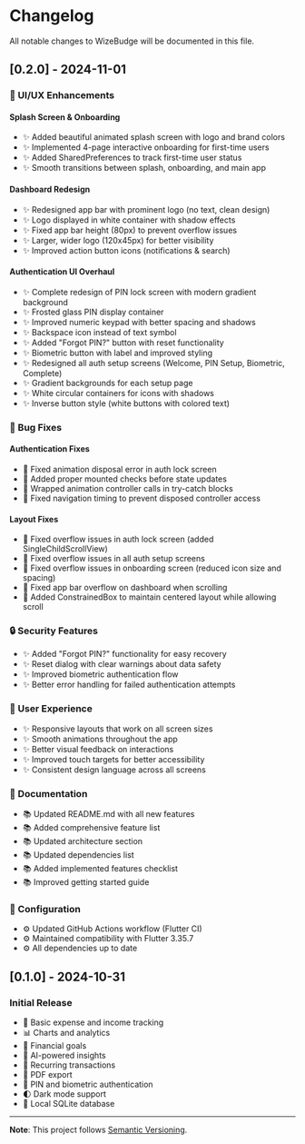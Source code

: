 # Changelog

All notable changes to WizeBudge will be documented in this file.

## [0.2.0] - 2024-11-01

### 🎨 UI/UX Enhancements

#### Splash Screen & Onboarding
- ✨ Added beautiful animated splash screen with logo and brand colors
- ✨ Implemented 4-page interactive onboarding for first-time users
- ✨ Added SharedPreferences to track first-time user status
- ✨ Smooth transitions between splash, onboarding, and main app

#### Dashboard Redesign
- ✨ Redesigned app bar with prominent logo (no text, clean design)
- ✨ Logo displayed in white container with shadow effects
- ✨ Fixed app bar height (80px) to prevent overflow issues
- ✨ Larger, wider logo (120x45px) for better visibility
- ✨ Improved action button icons (notifications & search)

#### Authentication UI Overhaul
- ✨ Complete redesign of PIN lock screen with modern gradient background
- ✨ Frosted glass PIN display container
- ✨ Improved numeric keypad with better spacing and shadows
- ✨ Backspace icon instead of text symbol
- ✨ Added "Forgot PIN?" button with reset functionality
- ✨ Biometric button with label and improved styling
- ✨ Redesigned all auth setup screens (Welcome, PIN Setup, Biometric, Complete)
- ✨ Gradient backgrounds for each setup page
- ✨ White circular containers for icons with shadows
- ✨ Inverse button style (white buttons with colored text)

### 🔧 Bug Fixes

#### Authentication Fixes
- 🐛 Fixed animation disposal error in auth lock screen
- 🐛 Added proper mounted checks before state updates
- 🐛 Wrapped animation controller calls in try-catch blocks
- 🐛 Fixed navigation timing to prevent disposed controller access

#### Layout Fixes
- 🐛 Fixed overflow issues in auth lock screen (added SingleChildScrollView)
- 🐛 Fixed overflow issues in all auth setup screens
- 🐛 Fixed overflow issues in onboarding screen (reduced icon size and spacing)
- 🐛 Fixed app bar overflow on dashboard when scrolling
- 🐛 Added ConstrainedBox to maintain centered layout while allowing scroll

### 🔒 Security Features

- ✨ Added "Forgot PIN?" functionality for easy recovery
- ✨ Reset dialog with clear warnings about data safety
- ✨ Improved biometric authentication flow
- ✨ Better error handling for failed authentication attempts

### 📱 User Experience

- ✨ Responsive layouts that work on all screen sizes
- ✨ Smooth animations throughout the app
- ✨ Better visual feedback on interactions
- ✨ Improved touch targets for better accessibility
- ✨ Consistent design language across all screens

### 📝 Documentation

- 📚 Updated README.md with all new features
- 📚 Added comprehensive feature list
- 📚 Updated architecture section
- 📚 Updated dependencies list
- 📚 Added implemented features checklist
- 📚 Improved getting started guide

### 🔄 Configuration

- ⚙️ Updated GitHub Actions workflow (Flutter CI)
- ⚙️ Maintained compatibility with Flutter 3.35.7
- ⚙️ All dependencies up to date

## [0.1.0] - 2024-10-31

### Initial Release

- 🎉 Basic expense and income tracking
- 📊 Charts and analytics
- 🎯 Financial goals
- 🤖 AI-powered insights
- 🔄 Recurring transactions
- 📄 PDF export
- 🔐 PIN and biometric authentication
- 🌓 Dark mode support
- 💾 Local SQLite database

---

**Note**: This project follows [Semantic Versioning](https://semver.org/).
